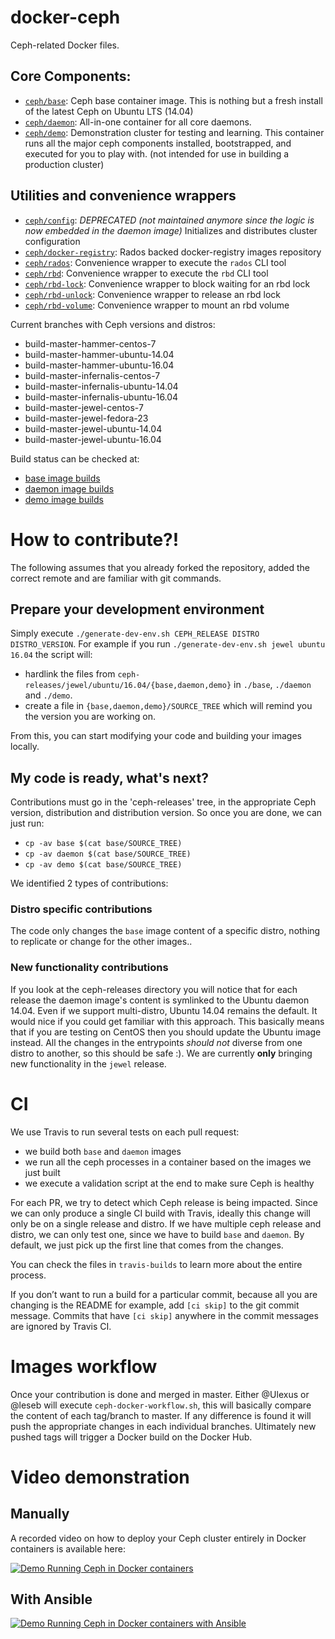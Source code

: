 docker-ceph
===========

Ceph-related Docker files.

## Core Components:

* [`ceph/base`](ceph-releases/jewel/ubuntu/14.04/base/):  Ceph base container image.  This is nothing but a fresh install of the latest Ceph on Ubuntu LTS (14.04)
* [`ceph/daemon`](ceph-releases/jewel/ubuntu/14.04/daemon/): All-in-one container for all core daemons.
* [`ceph/demo`](ceph-releases/jewel/ubuntu/14.04/demo/): Demonstration cluster for testing and learning.  This container runs all the major ceph components installed, bootstrapped, and executed for you to play with.  (not intended for use in building a production cluster)

## Utilities and convenience wrappers

* [`ceph/config`](config/): _DEPRECATED (not maintained anymore since the logic is now embedded in the daemon image)_ Initializes and distributes cluster configuration
* [`ceph/docker-registry`](docker-registry/): Rados backed docker-registry images repository
* [`ceph/rados`](rados/): Convenience wrapper to execute the `rados` CLI tool
* [`ceph/rbd`](rbd/): Convenience wrapper to execute the `rbd` CLI tool
* [`ceph/rbd-lock`](rbd-lock/): Convenience wrapper to block waiting for an rbd lock
* [`ceph/rbd-unlock`](rbd-unlock/): Convenience wrapper to release an rbd lock
* [`ceph/rbd-volume`](rbd-volume/): Convenience wrapper to mount an rbd volume

Current branches with Ceph versions and distros:

* build-master-hammer-centos-7
* build-master-hammer-ubuntu-14.04
* build-master-hammer-ubuntu-16.04
* build-master-infernalis-centos-7
* build-master-infernalis-ubuntu-14.04
* build-master-infernalis-ubuntu-16.04
* build-master-jewel-centos-7
* build-master-jewel-fedora-23
* build-master-jewel-ubuntu-14.04
* build-master-jewel-ubuntu-16.04

Build status can be checked at:

* [base image builds](https://hub.docker.com/r/ceph/base/builds/)
* [daemon image builds](https://hub.docker.com/r/ceph/daemon/builds/)
* [demo image builds](https://hub.docker.com/r/ceph/demo/builds/)

# How to contribute?!

The following assumes that you already forked the repository, added the correct remote and are familiar with git commands.

## Prepare your development environment

Simply execute `./generate-dev-env.sh CEPH_RELEASE DISTRO DISTRO_VERSION`.
For example if you run `./generate-dev-env.sh jewel ubuntu 16.04` the script will:

* hardlink the files from `ceph-releases/jewel/ubuntu/16.04/{base,daemon,demo}` in `./base`, `./daemon` and `./demo`.
* create a file in `{base,daemon,demo}/SOURCE_TREE` which will remind you the version you are working on.

From this, you can start modifying your code and building your images locally.

## My code is ready, what's next?

Contributions must go in the 'ceph-releases' tree, in the appropriate Ceph version, distribution and distribution version.
So once you are done, we can just run:

* `cp -av base $(cat base/SOURCE_TREE)`
* `cp -av daemon $(cat base/SOURCE_TREE)`
* `cp -av demo $(cat base/SOURCE_TREE)`

We identified 2 types of contributions:

### Distro specific contributions

The code only changes the `base` image content of a specific distro, nothing to replicate or change for the other images..

### New functionality contributions

If you look at the ceph-releases directory you will notice that for each release the daemon image's content is symlinked to the Ubuntu daemon 14.04.
Even if we support multi-distro, Ubuntu 14.04 remains the default.
It would nice if you could get familiar with this approach.
This basically means that if you are testing on CentOS then you should update the Ubuntu image instead.
All the changes in the entrypoints *should not* diverse from one distro to another, so this should be safe :).
We are currently **only** bringing new functionality in the `jewel` release.

# CI

We use Travis to run several tests on each pull request:

* we build both `base` and `daemon` images
* we run all the ceph processes in a container based on the images we just built
* we execute a validation script at the end to make sure Ceph is healthy

For each PR, we try to detect which Ceph release is being impacted.
Since we can only produce a single CI build with Travis, ideally this change will only be on a single release and distro.
If we have multiple ceph release and distro, we can only test one, since we have to build `base` and `daemon`.
By default, we just pick up the first line that comes from the changes.

You can check the files in `travis-builds` to learn more about the entire process.

If you don’t want to run a build for a particular commit, because all you are changing is the README for example, add `[ci skip]` to the git commit message.
Commits that have `[ci skip]` anywhere in the commit messages are ignored by Travis CI.

# Images workflow

Once your contribution is done and merged in master. Either @Ulexus or @leseb will execute `ceph-docker-workflow.sh`, this will basically compare the content of each tag/branch to master.
If any difference is found it will push the appropriate changes in each individual branches.
Ultimately new pushed tags will trigger a Docker build on the Docker Hub.

# Video demonstration

## Manually

A recorded video on how to deploy your Ceph cluster entirely in Docker containers is available here:

[![Demo Running Ceph in Docker containers](http://img.youtube.com/vi/FUSTjTBA8f8/0.jpg)](http://youtu.be/FUSTjTBA8f8 "Demo Running Ceph in Docker containers")

## With Ansible

[![Demo Running Ceph in Docker containers with Ansible](http://img.youtube.com/vi/DQYZU1VsqXc/0.jpg)](http://youtu.be/DQYZU1VsqXc "Demo Running Ceph in Docker containers with Ansible")
